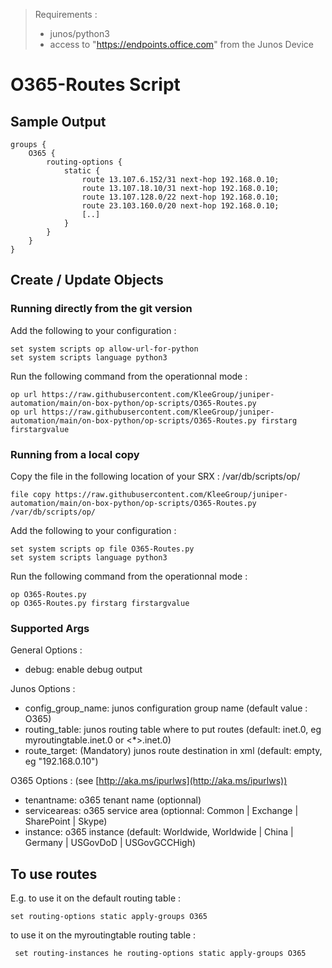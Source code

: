 > Requirements :
> - junos/python3
> - access to "https://endpoints.office.com" from the Junos Device

# O365-Routes Script

## Sample Output
```
groups {
    O365 {
        routing-options {
            static {
                route 13.107.6.152/31 next-hop 192.168.0.10;
                route 13.107.18.10/31 next-hop 192.168.0.10;
                route 13.107.128.0/22 next-hop 192.168.0.10;
                route 23.103.160.0/20 next-hop 192.168.0.10;
                [..]
            }
        }
    }
}
```


## Create / Update Objects
### Running directly from the git version

Add the following to your configuration :
```
set system scripts op allow-url-for-python
set system scripts language python3
```
Run the following command from the operationnal mode :
```
op url https://raw.githubusercontent.com/KleeGroup/juniper-automation/main/on-box-python/op-scripts/O365-Routes.py
op url https://raw.githubusercontent.com/KleeGroup/juniper-automation/main/on-box-python/op-scripts/O365-Routes.py firstarg firstargvalue
```

### Running from a local copy

Copy the file in the following location of your SRX : /var/db/scripts/op/
```
file copy https://raw.githubusercontent.com/KleeGroup/juniper-automation/main/on-box-python/op-scripts/O365-Routes.py /var/db/scripts/op/
```

Add the following to your configuration :
```
set system scripts op file O365-Routes.py
set system scripts language python3
```

Run the following command from the operationnal mode :
```
op O365-Routes.py
op O365-Routes.py firstarg firstargvalue
```

### Supported Args

General Options :
- debug: enable debug output

Junos Options :
- config_group_name: junos configuration group name (default value : O365)
- routing_table: junos routing table where to put routes (default: inet.0, eg myroutingtable.inet.0 or <*>.inet.0)
- route_target: (Mandatory) junos route destination in xml (default: empty, eg "<next-hop>192.168.0.10</next-hop>")

O365 Options : (see [http://aka.ms/ipurlws](http://aka.ms/ipurlws))
- tenantname: o365 tenant name (optionnal)
- serviceareas: o365 service area (optionnal: Common | Exchange | SharePoint | Skype)
- instance: o365 instance (default: Worldwide, Worldwide | China | Germany | USGovDoD | USGovGCCHigh)

## To use routes

E.g. to use it on the default routing table :
```
set routing-options static apply-groups O365
```

to use it on the myroutingtable routing table :
```
 set routing-instances he routing-options static apply-groups O365
```
